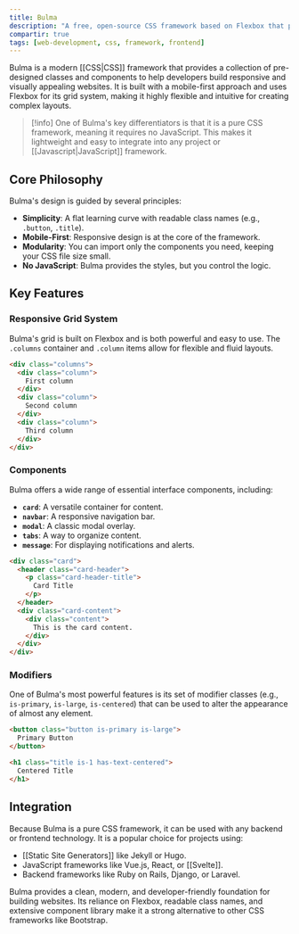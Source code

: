 ```yaml
---
title: Bulma
description: "A free, open-source CSS framework based on Flexbox that provides ready-to-use frontend components for building responsive web interfaces."
compartir: true
tags: [web-development, css, framework, frontend]
---
```


Bulma is a modern [[CSS|CSS]] framework that provides a collection of pre-designed classes and components to help developers build responsive and visually appealing websites. It is built with a mobile-first approach and uses Flexbox for its grid system, making it highly flexible and intuitive for creating complex layouts.

> [!info]
> One of Bulma's key differentiators is that it is a pure CSS framework, meaning it requires no JavaScript. This makes it lightweight and easy to integrate into any project or [[Javascript|JavaScript]] framework.

## Core Philosophy

Bulma's design is guided by several principles:
- **Simplicity**: A flat learning curve with readable class names (e.g., `.button`, `.title`).
- **Mobile-First**: Responsive design is at the core of the framework.
- **Modularity**: You can import only the components you need, keeping your CSS file size small.
- **No JavaScript**: Bulma provides the styles, but you control the logic.

## Key Features

### Responsive Grid System
Bulma's grid is built on Flexbox and is both powerful and easy to use. The `.columns` container and `.column` items allow for flexible and fluid layouts.

```html
<div class="columns">
  <div class="column">
    First column
  </div>
  <div class="column">
    Second column
  </div>
  <div class="column">
    Third column
  </div>
</div>
```

### Components
Bulma offers a wide range of essential interface components, including:
- **`card`**: A versatile container for content.
- **`navbar`**: A responsive navigation bar.
- **`modal`**: A classic modal overlay.
- **`tabs`**: A way to organize content.
- **`message`**: For displaying notifications and alerts.

```html
<div class="card">
  <header class="card-header">
    <p class="card-header-title">
      Card Title
    </p>
  </header>
  <div class="card-content">
    <div class="content">
      This is the card content.
    </div>
  </div>
</div>
```

### Modifiers
One of Bulma's most powerful features is its set of modifier classes (e.g., `is-primary`, `is-large`, `is-centered`) that can be used to alter the appearance of almost any element.

```html
<button class="button is-primary is-large">
  Primary Button
</button>

<h1 class="title is-1 has-text-centered">
  Centered Title
</h1>
```

## Integration

Because Bulma is a pure CSS framework, it can be used with any backend or frontend technology. It is a popular choice for projects using:
- [[Static Site Generators]] like Jekyll or Hugo.
- JavaScript frameworks like Vue.js, React, or [[Svelte]].
- Backend frameworks like Ruby on Rails, Django, or Laravel.

Bulma provides a clean, modern, and developer-friendly foundation for building websites. Its reliance on Flexbox, readable class names, and extensive component library make it a strong alternative to other CSS frameworks like Bootstrap.